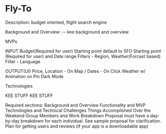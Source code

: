 # Fly-To

Description: budget oriented, flight search engine

Background and Overview:
-- kee background and overview


MVPs

INPUT
 Budget(Required for user) Starting point default to SFO
Starting point (Required for user) and Date range
Filters - Region, Weather(Forcast based)
Filter - Language

OUTPUT(UI)
Price, Location - On Map / Dates - On Click
Weather w/ Animation on Pin
Dark Mode

Technologies



KEE STUFF
KEE STUFF




Required sections:
Background and Overview
Functionality and MVP
Technologies and Technical Challenges
Things Accomplished Over the Weekend
Group Members and Work Breakdown
Proposal must have a day-by-day breakdown for each individual. See sample proposal for clarification.
Plan for getting users and reviews (if your app is a downloadable app)
